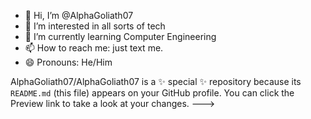 - 👋 Hi, I’m @AlphaGoliath07
- 👀 I’m interested in all sorts of tech
- 🌱 I’m currently learning Computer Engineering
- 📫 How to reach me: just text me.
- 😄 Pronouns: He/Him

AlphaGoliath07/AlphaGoliath07 is a ✨ special ✨ repository because its `README.md` (this file) appears on your GitHub profile.
You can click the Preview link to take a look at your changes.
--->

